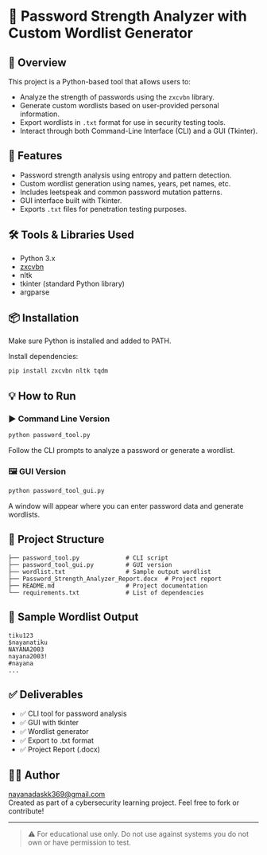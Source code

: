 
# 🔐 Password Strength Analyzer with Custom Wordlist Generator

## 🧠 Overview

This project is a Python-based tool that allows users to:
- Analyze the strength of passwords using the `zxcvbn` library.
- Generate custom wordlists based on user-provided personal information.
- Export wordlists in `.txt` format for use in security testing tools.
- Interact through both Command-Line Interface (CLI) and a GUI (Tkinter).

## 🚀 Features

- Password strength analysis using entropy and pattern detection.
- Custom wordlist generation using names, years, pet names, etc.
- Includes leetspeak and common password mutation patterns.
- GUI interface built with Tkinter.
- Exports `.txt` files for penetration testing purposes.

## 🛠️ Tools & Libraries Used

- Python 3.x
- [zxcvbn](https://github.com/dropbox/zxcvbn)
- nltk
- tkinter (standard Python library)
- argparse

## 📦 Installation

Make sure Python is installed and added to PATH.

Install dependencies:

```bash
pip install zxcvbn nltk tqdm
```

## 💡 How to Run

### ▶️ Command Line Version

```bash
python password_tool.py
```

Follow the CLI prompts to analyze a password or generate a wordlist.

### 🖼️ GUI Version

```bash
python password_tool_gui.py
```

A window will appear where you can enter password data and generate wordlists.

## 📂 Project Structure

```
├── password_tool.py             # CLI script
├── password_tool_gui.py         # GUI version
├── wordlist.txt                 # Sample output wordlist
├── Password_Strength_Analyzer_Report.docx  # Project report
├── README.md                    # Project documentation
└── requirements.txt             # List of dependencies
```

## 📄 Sample Wordlist Output

```
tiku123
$nayanatiku
NAYANA2003
nayana2003!
#nayana
...
```

## ✅ Deliverables

- ✅ CLI tool for password analysis
- ✅ GUI with tkinter
- ✅ Wordlist generator
- ✅ Export to .txt format
- ✅ Project Report (.docx)

## 👨‍💻 Author
nayanadaskk369@gmail.com  
Created as part of a cybersecurity learning project. Feel free to fork or contribute!

---

> ⚠️ For educational use only. Do not use against systems you do not own or have permission to test.

